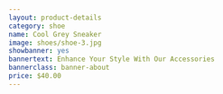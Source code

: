 ```yaml
---
layout: product-details
category: shoe
name: Cool Grey Sneaker
image: shoes/shoe-3.jpg
showbanner: yes
bannertext: Enhance Your Style With Our Accessories
bannerclass: banner-about
price: $40.00
---
```

